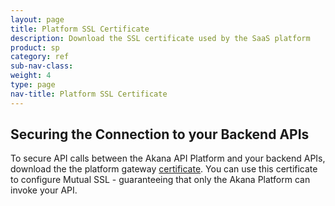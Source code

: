 ```yaml
---
layout: page
title: Platform SSL Certificate
description: Download the SSL certificate used by the SaaS platform
product: sp
category: ref
sub-nav-class: 
weight: 4
type: page
nav-title: Platform SSL Certificate
---
```


## Securing the Connection to your Backend APIs

To secure API calls between the Akana API Platform and your backend APIs, download the the platform gateway [certificate](assets/gateway.cer). You can use this certificate to configure Mutual SSL - guaranteeing that only the Akana Platform can invoke your API.